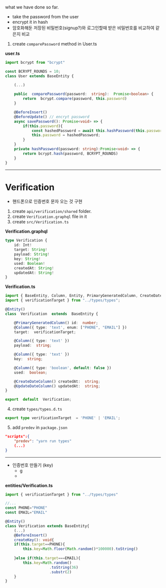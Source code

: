what we have done so far.
- take the password from the user
- encrypt it in hash
- 암호화해둔 저장된 비밀번호(signup?)와 로그인할때 받은 비밀번호를 비교하여 같은지 비교

1. create `comparePassword` method in User.ts

**user.ts**
```typescript
import bcrypt from "bcrypt"

const BCRYPT_ROUNDS = 10;
class User extends BaseEntity {

	(...)
	
	public  comparePassword(password:  string):  Promise<boolean> {
		return  bcrypt.compare(password, this.password)
	}

	@BeforeInsert()
	@BeforeUpdate() // encryt password
	async savePassword(): Promise<void> => {
		if(this.password){
			const hashedPassword = await this.hashPassword(this.password)
			this.password = hashedPassword;
		}
	}
	private hashPassword(password: string):Promise<void> => {
		return bcrypt.hash(password, BCRYPT_ROUNDS)
	}
}
```

-------------------
# Verification
- 핸드폰으로 인증번호 문자 오는 것 구현
1. create `api/verification/shared` folder.
2. create `Verification.graphql` file in it
3. create `src/Verification.ts`

**Verification.graphql**
```typescript
type Verification {
	id: Int!
	target: String!
	payload: String!
	key: String!
	used: Boolean!
	createdAt: String!
	updatedAt: String!
}

```
**Verification.ts**
```typescript
import { BaseEntity, Column, Entity, PrimaryGeneratedColumn, CreateDateColumn, UpdateDateColumn } from  'typeorm';
import { verificationTarget } from "../types/types";

@Entity()
class  Verification  extends  BaseEntity {

	@PrimaryGeneratedColumn() id:  number;
	@Column({ type: 'text', enum: ["PHONE", "EMAIL"] })
	target:  verificationTarget;

	@Column({ type: 'text' })
	payload:  string;

	@Column({ type: 'text' })
	key:  string;

	@Column({ type: 'boolean', default: false })
	used:  boolean;

	@CreateDateColumn() createdAt:  string;
	@UpdateDateColumn() updatedAt:  string;
}

export  default  Verification;
```

4. create `types/types.d.ts`
```typescript
export type verificationTarget  = 'PHONE' | 'EMAIL';
```

5. add `predev` in `package.json`
```json
"scripts":{
	"predev": "yarn run types"
	(...)
}
```

-----------
- 인증번호 만들기 (key)
	- g
	-	
**entities/Verification.ts**
```typescript
import { verificationTarget } from "../types/types"

//...
const PHONE="PHONE"
const EMAIL="EMAIL"

@Entity()
class Verification extends BaseEntity{
	(...)
	@BeforeInsert()
	createKey(): void{
	if(this.target==PHONE){
		this.key=Math.floor(Math.random()*100000).toString()
		
	}else if(this.target===EMAIL){
		this.key=Math.random()
					.toString(36)
					.substr(2)
	}
}

```
<!--stackedit_data:
eyJoaXN0b3J5IjpbLTIwNTg3NDYyMDAsNjUxMDA2MDgxLDEyMz
U5MDE1NSwtMjA2MzA2MTc2MiwtMTY2NTg2MDAyOSwtODM1ODM5
NTEwLC0xMTYyMTI3NTA3XX0=
-->